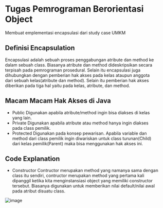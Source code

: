 # Tugas Pemrograman Berorientasi Object
Membuat emplementasi encapsulasi dari study case UMKM
## Definisi Encapsulation
Encapsulasi adalah sebuah proses penggabungan atribute dan method ke dalam sebuah class. Biasanya atribute dan method dideskripsikan secara terpisah pada pemrograman prosedural. Selain itu encapsulasi juga dihubungkan dengan pemberian hak akses pada kelas ataupun anggota dari sebuah kelas(atribute dan method). Selain itu pemberian hak akses diberikan pada tiga hal yaitu pada kelas, atribute, dan method.
## Macam Macam Hak Akses di Java
- Public
Digunakan apabila atribute/method ingin bisa diakses di kelas yang lain.
- Private Digunakan apabila atribute atau method hanya ingin diakses pada class pemilik.
- Protected
Digunakan pada konsep pewarisan. Apabila variable dan method dari class pemilik ingin diwariskan untuk class turunan(Child) dari kelas pemilik(Parent) maka bisa menggunakan hak akses ini.
## Code Explanation
- Constructor
Contructor merupakan method yang namanya sama dengan class itu sendiri, contructor merupakan method yang pertama kali dipanggil ketika kita menginstansiasi object yang memiliki constructor tersebut. Biasanya digunakan untuk memberikan nilai default/nilai awal pada atribut disuatu class.

![image](Constructor.png)